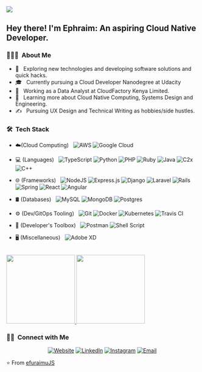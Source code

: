 <img src="https://www.capgemini.com/ch-en/wp-content/uploads/sites/43/2019/04/CloudNative_DotCom-Banner-3_900x300_20190516.jpg">

<h2> Hey there! I'm Ephraim: An aspiring Cloud Native Developer.</h2>

<h3> 👨🏻‍💻 &nbsp;About Me </h3>

- 🤔 &nbsp; Exploring new technologies and developing software solutions and quick hacks.
- 🎓 &nbsp; Currently pursuing a Cloud Developer Nanodegree at Udacity 
- 💼 &nbsp; Working as a Data Analyst at CloudFactory Kenya Limited.
- 🌱 &nbsp; Learning more about Cloud Native Computing, Systems Design and Engineering.
- ✍️ &nbsp; Pursuing UX Design and Technical Writing as hobbies/side hustles.

<h3> 🛠 &nbsp;Tech Stack</h3>

- ☁️(Cloud Computing) &nbsp;
  ![AWS](https://img.shields.io/badge/AWS-%23FF9900.svg?style=for-the-badge&logo=amazon-aws&logoColor=white)
  ![Google Cloud](https://img.shields.io/badge/GoogleCloud-%234285F4.svg?style=for-the-badge&logo=google-cloud&logoColor=white)

- 💻 (Languages) &nbsp;
  ![TypeScript](https://img.shields.io/badge/typescript-%23007ACC.svg?style=for-the-badge&logo=typescript&logoColor=white)
  ![Python](https://img.shields.io/badge/python-3670A0?style=for-the-badge&logo=python&logoColor=ffdd54)
  ![PHP](https://img.shields.io/badge/php-%23777BB4.svg?style=for-the-badge&logo=php&logoColor=white)
  ![Ruby](https://img.shields.io/badge/ruby-%23CC342D.svg?style=for-the-badge&logo=ruby&logoColor=white)
  ![Java](https://img.shields.io/badge/java-%23ED8B00.svg?style=for-the-badge&logo=java&logoColor=white)
  ![C2x](https://img.shields.io/badge/c-%2300599C.svg?style=for-the-badge&logo=c&logoColor=white)
  ![C++](https://img.shields.io/badge/c++-%2300599C.svg?style=for-the-badge&logo=c%2B%2B&logoColor=white)
  
- 🌐 (Frameworks) &nbsp;
  ![NodeJS](https://img.shields.io/badge/node.js-6DA55F?style=for-the-badge&logo=node.js&logoColor=white)
  ![Express.js](https://img.shields.io/badge/express.js-%23404d59.svg?style=for-the-badge&logo=express&logoColor=%2361DAFB)
  ![Django](https://img.shields.io/badge/django-%23092E20.svg?style=for-the-badge&logo=django&logoColor=white)
  ![Laravel](https://img.shields.io/badge/laravel-%23FF2D20.svg?style=for-the-badge&logo=laravel&logoColor=white)
  ![Rails](https://img.shields.io/badge/rails-%23CC0000.svg?style=for-the-badge&logo=ruby-on-rails&logoColor=white)
  ![Spring](https://img.shields.io/badge/spring-%236DB33F.svg?style=for-the-badge&logo=spring&logoColor=white)
  ![React](https://img.shields.io/badge/react-%2320232a.svg?style=for-the-badge&logo=react&logoColor=%2361DAFB)
  ![Angular](https://img.shields.io/badge/angular-%23DD0031.svg?style=for-the-badge&logo=angular&logoColor=white)

- 🛢 (Databases) &nbsp;
  ![MySQL](https://img.shields.io/badge/mysql-%2300f.svg?style=for-the-badge&logo=mysql&logoColor=white)
  ![MongoDB](https://img.shields.io/badge/MongoDB-%234ea94b.svg?style=for-the-badge&logo=mongodb&logoColor=white)
  ![Postgres](https://img.shields.io/badge/postgres-%23316192.svg?style=for-the-badge&logo=postgresql&logoColor=white)

- ⚙️ (Dev/GitOps Tooling) &nbsp;
  ![Git](https://img.shields.io/badge/-Git-333333?style=flat&logo=git)
  ![Docker](https://img.shields.io/badge/-docker-333333?style=flat&logo=docker)
  ![Kubernetes](https://img.shields.io/badge/-kubernetes-333333?style=flat&logo=kubernetes)
  ![Travis CI](https://img.shields.io/badge/-travis-333333?style=flat&logo=travis)

- 🔧 (Developer's Toolbox) &nbsp;
  ![Postman](https://img.shields.io/badge/-postman-333333?style=flat&logo=postman)
  ![Shell Script](https://img.shields.io/badge/shell_script-%23121011.svg?style=for-the-badge&logo=gnu-bash&logoColor=white)

- 🖥 (Miscellaneous) &nbsp;
  ![Adobe XD](https://img.shields.io/badge/Adobe%20XD-470137?style=for-the-badge&logo=Adobe%20XD&logoColor=#FF61F6)


<br/>

<a href="https://github.com/efuraimujs">
  <img height="180em" src="https://github-readme-stats.vercel.app/api?username=efuraimujs&theme=buefy&show_icons=true" />
  <img height="180em" src="https://github-readme-stats.vercel.app/api/top-langs/?username=efuraimujs&theme=buefy&layout=compact" />
</a>

<br/>

<h3> 🤝🏻 &nbsp;Connect with Me </h3>

<p align="center">
<a href="https://www.efuraimujs.com/"><img alt="Website" src="https://img.shields.io/badge/Website-www.efuraimujs.com-blue?style=flat-square&logo=google-chrome"></a>
<a href="https://www.linkedin.com/in/ephraim-wangulu-b4475b246/"><img alt="LinkedIn" src="https://img.shields.io/badge/LinkedIn-Ephraim%20Wangulu%20(efuraimuJS)-blue?style=flat-square&logo=linkedin"></a>
<a href="https://www.instagram.com/efuraimujs/?hl=en"><img alt="Instagram" src="https://img.shields.io/badge/Instagram-@efuraimujs-blue?style=flat-square&logo=instagram"></a>
<a href="mailto:efuraimu.js@gmail.com"><img alt="Email" src="https://img.shields.io/badge/Email-efuraimu.js@gmail.com-blue?style=flat-square&logo=gmail"></a>
</p>

⭐️ From [efuraimuJS](https://github.com/efuraimuJS)
